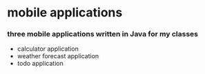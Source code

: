 # mobile applications

### three mobile applications written in Java for my classes
* calculator application
* weather forecast application
* todo application
